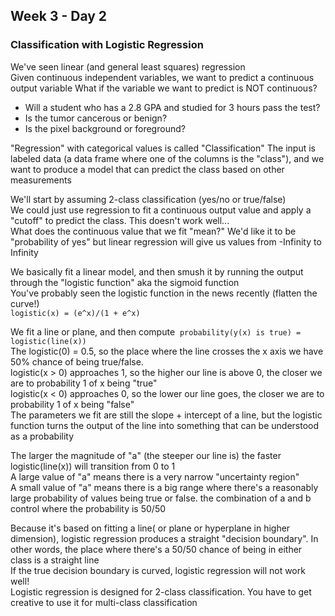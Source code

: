 ## Week 3 - Day 2
### Classification with Logistic Regression
We've seen linear (and general least squares) regression  
Given continuous independent variables, we want to predict a continuous output variable What if the variable we want to predict is NOT continuous?  

* Will a student who has a 2.8 GPA and studied for 3 hours pass the test?
* Is the tumor cancerous or benign?
* Is the pixel background or foreground?

"Regression" with categorical values is called "Classification"
The input is labeled data (a data frame where one of the columns is the "class"), and we want to produce a model that can predict the class based on other measurements

We'll start by assuming 2-class classification (yes/no or true/false)  
We could just use regression to fit a continuous output value and apply a "cutoff" to predict the class. This doesn't work well...  
What does the continuous value that we fit "mean?" We'd like it to be "probability of yes" but linear regression will give us values from -Infinity to Infinity

We basically fit a linear model, and then smush it by running the output through the "logistic function" aka the sigmoid function  
You've probably seen the logistic function in the news recently (flatten the curve!)  
`logistic(x) = (e^x)/(1 + e^x)`

We fit a line or plane, and then compute  `probability(y(x) is true) = logistic(line(x))`  
The logistic(0) = 0.5, so the place where the line crosses the x axis we have 50% chance of being true/false.  
logistic(x > 0) approaches 1, so the higher our line is above 0, the closer we are to probability 1 of x being "true"  
logistic(x < 0) approaches 0, so the lower our line goes, the closer we are to probability 1 of x being "false"  
The parameters we fit are still the slope + intercept of a line, but the logistic function turns the output of the line into something that can be understood as a probability

The larger the magnitude of "a" (the steeper our line is) the faster logistic(line(x)) will transition from 0 to 1  
A large value of "a" means there is a very narrow "uncertainty region"  
A small value of "a" means there is a big range where there's a reasonably large probability of values being true or false. 
the combination of a and b control where the probability is 50/50

Because it's based on fitting a line( or plane or hyperplane in higher dimension), logistic regression produces a straight "decision boundary". 
In other words, the place where there's a 50/50 chance of being in either class is a straight line  
If the true decision boundary is curved, logistic regression will not work well!  
Logistic regression is designed for 2-class classification. You have to get creative to use it for multi-class classification